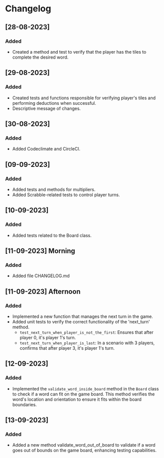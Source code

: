 # Changelog

## [28-08-2023]

### Added

- Created a method and test to verify that the player has the tiles to complete the desired word.

## [29-08-2023]

### Added

- Created tests and functions responsible for verifying player's tiles and performing deductions when successful.
- Descriptive message of changes.

## [30-08-2023]

### Added

- Added Codeclimate and CircleCI.

## [09-09-2023]

### Added

- Added tests and methods for multipliers.
- Added Scrabble-related tests to control player turns.

## [10-09-2023] 

### Added

- Added tests related to the Board class.

## [11-09-2023] Morning 

### Added

- Added file CHANGELOG.md

## [11-09-2023] Afternoon

### Added
- Implemented a new function that manages the next turn in the game.
- Added unit tests to verify the correct functionality of the 'next_turn' method.
  - `test_next_turn_when_player_is_not_the_first`: Ensures that after player 0, it's player 1's turn.
  - `test_next_turn_when_player_is_last`: In a scenario with 3 players, confirms that after player 3, it's player 1's turn.

## [12-09-2023]

### Added

- Implemented the `validate_word_inside_board` method in the `Board` class to check if a word can fit on the game board. This method verifies the word's location and orientation to ensure it fits within the board boundaries.
  
## [13-09-2023]

### Added

- Added a new method validate_word_out_of_board to validate if a word goes out of bounds on the game board, enhancing testing capabilities.

